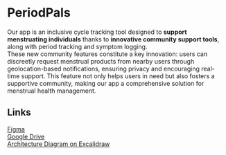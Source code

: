 # PeriodPals

Our app is an inclusive cycle tracking tool designed to **support menstruating individuals** thanks
to **innovative community support tools**, along with period tracking and symptom logging.  
These new community features constitute a key innovation: users can discreetly request menstrual
products from nearby users through geolocation-based notifications, ensuring privacy and encouraging
real-time support. This feature not only helps users in need but also fosters a supportive
community, making our app a comprehensive solution for menstrual health management.

## Links

[Figma](https://www.figma.com/team_invite/redeem/MnyBeEvw4fKH4aV5aVBpPb)  
[Google Drive](https://docs.google.com/document/d/1-qGE7yrF2O_BGeR_vdvgo5ePdevHa0nPuL4w-9gv3MQ/edit?usp=sharing)  
[Architecture Diagram on Excalidraw](https://excalidraw.com/#json=lpiSA-NXfQYNCk5Y5rum6,v7SoA4bWxsxzDLVKpPXyNg)
